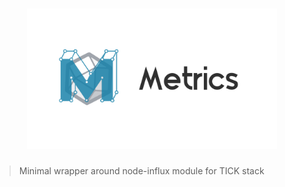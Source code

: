 <h1 align="center">
    <img src="https://raw.githubusercontent.com/printzero/influx-metrics/master/assets/influx-metrics.png" width="400" height="225">
</h1>

> Minimal wrapper around node-influx module for TICK stack

